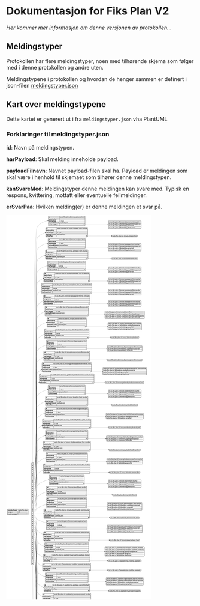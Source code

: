 # Dokumentasjon for Fiks Plan V2

*Her kommer mer informasjon om denne versjonen av protokollen...*

## Meldingstyper

Protokollen har flere meldingstyper, noen med tilhørende skjema som følger med i denne protokollen og andre uten. 

Meldingstypene i protokollen og hvordan de henger sammen er definert i json-filen [meldingstyper.json](./../../Schema/V2/meldingstyper/meldingstyper.json)

## Kart over meldingstypene

Dette kartet er generert ut i fra `meldingstyper.json` vha PlantUML

### Forklaringer til meldingstyper.json

**id**: Navn på meldingstypen.

**harPayload**: Skal melding inneholde payload.

**payloadFilnavn**: Navnet payload-filen skal ha. Payload er meldingen som skal være i henhold til skjemaet som tilhører denne meldingstypen.

**kanSvareMed**: Meldingstyper denne meldingen kan svare med. Typisk en respons, kvittering, mottatt eller eventuelle feilmeldinger.

**erSvarPaa**: Hvilken melding(er) er denne meldingen et svar på. 


![sekvensdiagram](./../../Schema/V2/meldingstyper/meldingstyper.png)
